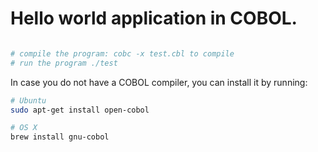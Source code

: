 # Hello world application in COBOL.

```sh

# compile the program: cobc -x test.cbl to compile
# run the program ./test 

```

In case you do not have a COBOL compiler,
you can install it by running:
```sh
# Ubuntu
sudo apt-get install open-cobol

# OS X
brew install gnu-cobol
```
